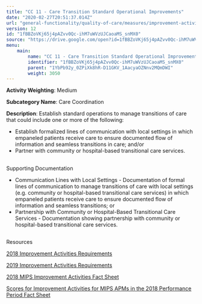 ```yaml
---
title: "CC 11 - Care Transition Standard Operational Improvements"
date: "2020-02-27T20:51:37.014Z"
url: "general-functionality/quality-of-care/measures/improvement-activities-measures/2018-improvement-activities/cc-11-care-transition-standard-operational-improvements.html"
version: 12
id: "1fBBZoVKj65j4pAZvv0Qc-ihM7uWVzUJCaoaMS_snMX0"
source: "https://drive.google.com/open?id=1fBBZoVKj65j4pAZvv0Qc-ihM7uWVzUJCaoaMS_snMX0"
menu:
    main:
        name: "CC 11 - Care Transition Standard Operational Improvements"
        identifier: "1fBBZoVKj65j4pAZvv0Qc-ihM7uWVzUJCaoaMS_snMX0"
        parent: "1YbPb92y_0ZPiXk8hR-D11GKV_1AacyaOZNnv2MQmDWI"
        weight: 3050
---
```









**Activity Weighting**: Medium

**Subcategory Name**: Care Coordination

**Description**: Establish standard operations to manage transitions of care that could include one or more of the following:

* Establish formalized lines of communication with local settings in which empaneled patients receive care to ensure documented flow of information and seamless transitions in care; and/or
* Partner with community or hospital-based transitional care services.







## 

Supporting Documentation

* Communication Lines with Local Settings - Documentation of formal lines of communication to manage transitions of care with local settings (e.g. community or hospital-based transitional care services) in which empaneled patients receive care to ensure documented flow of information and seamless transitions; or 
* Partnership with Community or Hospital-Based Transitional Care Services - Documentation showing partnership with community or hospital-based transitional care services.







## 

Resources

[2018 Improvement Activities Requirements](https://qpp.cms.gov/mips/improvement-activities?py=2018)

[2019 Improvement Activities Requirements](https://qpp.cms.gov/mips/improvement-activities?py=2019)

[2018 MIPS Improvement Activities Fact Sheet](https://qpp.cms.gov/resource/2018%20MIPS%20Improvement%20Activities%20Fact%20Sheet)

[Scores for Improvement Activities for MIPS APMs in the 2018 Performance Period Fact Sheet](https://qpp.cms.gov/resource/2018%20MIPS%20APMs%20improvement%20Activities%20scores%20fact%20sheet)

